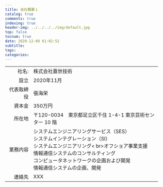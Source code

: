 ```yaml
---
title: 会社概要１
catalog: true
comments: true
indexing: true
header-img: ../../../../img/default.jpg
top: false
tocnum: true
date: 2020-12-08 01:02:52
subtitle:
tags:
categories:
---
```

|||
|---:|----------|
|社名:|株式会社蓋世技術|
|設立|2020年11月|
|代表取締役|張海栄|
|資本金|350万円|
|所在地|〒120-0034　東京都足立区千住 1-4-1 東京芸術センター 10 階|
|業務内容|システムエンジニアリングサービス（SES） <br> システムインテグレーション（SI） <br>システムエンジニアリング< br>オフショア事業支援 <br>情報通信システムのコンサルティング<br>コンピュータネットワークの企画および開発 <br> 情報通信システムの企画、開発|
|連絡先|XXX|